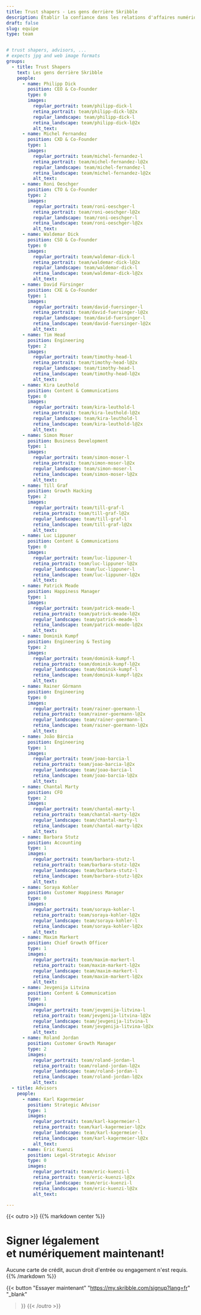 ```yaml
---
title: Trust shapers - Les gens derrière Skribble
description: Établir la confiance dans les relations d'affaires numériques devrait devenir aussi facile et intuitif que de porter un toast. Depuis sa fondation en 2018, une équipe croissante de Trust Shapers travaille à cet avenir.
draft: false
slug: equipe
type: team


# trust shapers, advisors, ...
# expects jpg and web image formats
groups:
  - title: Trust Shapers
    text: Les gens derrière Skribble
    people:
      - name: Philipp Dick
        position: CEO & Co-Founder
        type: 0
        images:
          regular_portrait: team/philipp-dick-l
          retina_portrait: team/philipp-dick-l@2x
          regular_landscape: team/philipp-dick-l
          retina_landscape: team/philipp-dick-l@2x
          alt_text:
      - name: Michel Fernandez
        position: CXD & Co-Founder
        type: 1
        images:
          regular_portrait: team/michel-fernandez-l
          retina_portrait: team/michel-fernandez-l@2x
          regular_landscape: team/michel-fernandez-l
          retina_landscape: team/michel-fernandez-l@2x
          alt_text:
      - name: Roni Oeschger
        position: CTO & Co-Founder
        type: 2
        images:
          regular_portrait: team/roni-oeschger-l
          retina_portrait: team/roni-oeschger-l@2x
          regular_landscape: team/roni-oeschger-l
          retina_landscape: team/roni-oeschger-l@2x
          alt_text:
      - name: Waldemar Dick
        position: CSO & Co-Founder
        type: 0
        images:
          regular_portrait: team/waldemar-dick-l
          retina_portrait: team/waldemar-dick-l@2x
          regular_landscape: team/waldemar-dick-l
          retina_landscape: team/waldemar-dick-l@2x
          alt_text:
      - name: David Fürsinger
        position: CXE & Co-Founder
        type: 1
        images:
          regular_portrait: team/david-fuersinger-l
          retina_portrait: team/david-fuersinger-l@2x
          regular_landscape: team/david-fuersinger-l
          retina_landscape: team/david-fuersinger-l@2x
          alt_text:
      - name: Tim Head
        position: Engineering
        type: 2
        images:
          regular_portrait: team/timothy-head-l
          retina_portrait: team/timothy-head-l@2x
          regular_landscape: team/timothy-head-l
          retina_landscape: team/timothy-head-l@2x
          alt_text:
      - name: Kira Leuthold
        position: Content & Communications
        type: 0
        images:
          regular_portrait: team/kira-leuthold-l
          retina_portrait: team/kira-leuthold-l@2x
          regular_landscape: team/kira-leuthold-l
          retina_landscape: team/kira-leuthold-l@2x
          alt_text:
      - name: Simon Moser
        position: Business Development
        type: 1
        images:
          regular_portrait: team/simon-moser-l
          retina_portrait: team/simon-moser-l@2x
          regular_landscape: team/simon-moser-l
          retina_landscape: team/simon-moser-l@2x
          alt_text:
      - name: Till Graf
        position: Growth Hacking
        type: 2
        images:
          regular_portrait: team/till-graf-l
          retina_portrait: team/till-graf-l@2x
          regular_landscape: team/till-graf-l
          retina_landscape: team/till-graf-l@2x
          alt_text:
      - name: Luc Lippuner
        position: Content & Communications
        type: 0
        images:
          regular_portrait: team/luc-lippuner-l
          retina_portrait: team/luc-lippuner-l@2x
          regular_landscape: team/luc-lippuner-l
          retina_landscape: team/luc-lippuner-l@2x
          alt_text:
      - name: Patrick Meade
        position: Happiness Manager
        type: 1
        images:
          regular_portrait: team/patrick-meade-l
          retina_portrait: team/patrick-meade-l@2x
          regular_landscape: team/patrick-meade-l
          retina_landscape: team/patrick-meade-l@2x
          alt_text:
      - name: Dominik Kumpf
        position: Engineering & Testing
        type: 2
        images:
          regular_portrait: team/dominik-kumpf-l
          retina_portrait: team/dominik-kumpf-l@2x
          regular_landscape: team/dominik-kumpf-l
          retina_landscape: team/dominik-kumpf-l@2x
          alt_text:
      - name: Rainer Görmann
        position: Engineering
        type: 0
        images:
          regular_portrait: team/rainer-goermann-l
          retina_portrait: team/rainer-goermann-l@2x
          regular_landscape: team/rainer-goermann-l
          retina_landscape: team/rainer-goermann-l@2x
          alt_text:
      - name: João Bárcia
        position: Engineering
        type: 1
        images:
          regular_portrait: team/joao-barcia-l
          retina_portrait: team/joao-barcia-l@2x
          regular_landscape: team/joao-barcia-l
          retina_landscape: team/joao-barcia-l@2x
          alt_text:
      - name: Chantal Marty
        position: CFO
        type: 2
        images:
          regular_portrait: team/chantal-marty-l
          retina_portrait: team/chantal-marty-l@2x
          regular_landscape: team/chantal-marty-l
          retina_landscape: team/chantal-marty-l@2x
          alt_text:
      - name: Barbara Stutz
        position: Accounting
        type: 1
        images:
          regular_portrait: team/barbara-stutz-l
          retina_portrait: team/barbara-stutz-l@2x
          regular_landscape: team/barbara-stutz-l
          retina_landscape: team/barbara-stutz-l@2x
          alt_text:
      - name: Soraya Kohler
        position: Customer Happiness Manager
        type: 0
        images:
          regular_portrait: team/soraya-kohler-l
          retina_portrait: team/soraya-kohler-l@2x
          regular_landscape: team/soraya-kohler-l
          retina_landscape: team/soraya-kohler-l@2x
          alt_text:
      - name: Maxim Markert
        position: Chief Growth Officer
        type: 1
        images:
          regular_portrait: team/maxim-markert-l
          retina_portrait: team/maxim-markert-l@2x
          regular_landscape: team/maxim-markert-l
          retina_landscape: team/maxim-markert-l@2x
          alt_text:
      - name: Jevgenija Litvina
        position: Content & Communication
        type: 1
        images:
          regular_portrait: team/jevgenija-litvina-l
          retina_portrait: team/jevgenija-litvina-l@2x
          regular_landscape: team/jevgenija-litvina-l
          retina_landscape: team/jevgenija-litvina-l@2x
          alt_text:
      - name: Roland Jordan
        position: Customer Growth Manager
        type: 2
        images:
          regular_portrait: team/roland-jordan-l
          retina_portrait: team/roland-jordan-l@2x
          regular_landscape: team/roland-jordan-l
          retina_landscape: team/roland-jordan-l@2x
          alt_text:
  - title: Advisors
    people:
      - name: Karl Kagermeier
        position: Strategic Advisor
        type: 1
        images:
          regular_portrait: team/karl-kagermeier-l
          retina_portrait: team/karl-kagermeier-l@2x
          regular_landscape: team/karl-kagermeier-l
          retina_landscape: team/karl-kagermeier-l@2x
          alt_text:
      - name: Eric Kuenzi
        position: Legal-Strategic Advisor
        type: 0
        images:
          regular_portrait: team/eric-kuenzi-l
          retina_portrait: team/eric-kuenzi-l@2x
          regular_landscape: team/eric-kuenzi-l
          retina_landscape: team/eric-kuenzi-l@2x
          alt_text:

---
```


[//]: # (--------------------------------------------------------------------------------------------------------------)

{{< outro >}}
{{% markdown center %}}
# Signer légalement <br class="hide-for-mobile">et numériquement maintenant!
Aucune carte de crédit, aucun droit d'entrée
ou engagement n'est requis.
{{% /markdown %}}

{{< button
  "Essayer maintenant"
  "https://my.skribble.com/signup?lang=fr"
  "_blank"
>}}
{{< /outro >}}